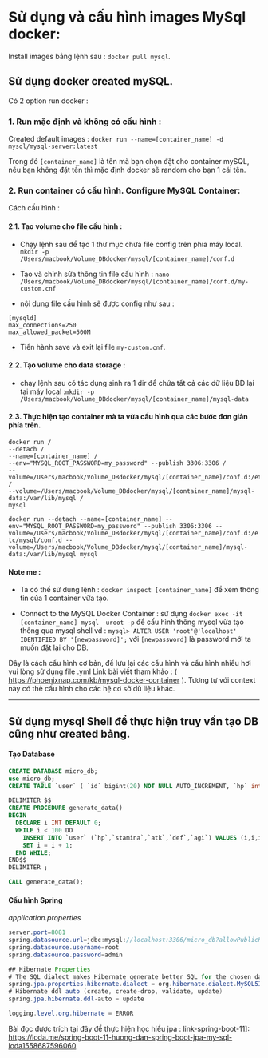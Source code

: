 # Sử dụng và cấu hình images MySql docker:

Install images bằng lệnh sau : `docker pull mysql`.

## Sử dụng docker created mySQL.

Có 2 option run docker :

### 1. Run mặc định và không có cấu hình :

Created default images : `docker run --name=[container_name] -d mysql/mysql-server:latest`

Trong đó `[container_name]` là tên mà bạn chọn đặt cho container mySQL, nếu bạn không đặt tên thì mặc định docker sẽ random cho bạn 1 cái tên.

### 2. Run container có cấu hình. Configure MySQL Container:

Cách cấu hình :

#### 2.1. Tạo volume cho file cấu hình :

- Chạy lệnh sau để tạo 1 thư mục chứa file config trên phía máy local.
  `mkdir -p /Users/macbook/Volume_DBdocker/mysql/[container_name]/conf.d`

- Tạo và chỉnh sửa thông tin file cấu hình :
  `nano /Users/macbook/Volume_DBdocker/mysql/[container_name]/conf.d/my-custom.cnf`

* nội dung file cấu hình sẽ được config như sau :

```
[mysqld]
max_connections=250
max_allowed_packet=500M
```

- Tiến hành save và exit lại file `my-custom.cnf`.

#### 2.2. Tạo volume cho data storage :

- chạy lệnh sau có tác dụng sinh ra 1 dir để chứa tất cả các dữ liệu BD lại tại máy local :`mkdir -p /Users/macbook/Volume_DBdocker/mysql/[container_name]/mysql-data`

#### 2.3. Thực hiện tạo container mà ta vừa cấu hình qua các bước đơn giản phía trên.

```
docker run /
--detach /
--name=[container_name] /
--env="MYSQL_ROOT_PASSWORD=my_password" --publish 3306:3306 /
--volume=/Users/macbook/Volume_DBdocker/mysql/[container_name]/conf.d:/etc/mysql/conf.d /
--volume=/Users/macbook/Volume_DBdocker/mysql/[container_name]/mysql-data:/var/lib/mysql /
mysql
```

`docker run --detach --name=[container_name] --env="MYSQL_ROOT_PASSWORD=my_password" --publish 3306:3306 --volume=/Users/macbook/Volume_DBdocker/mysql/[container_name]/conf.d:/etc/mysql/conf.d --volume=/Users/macbook/Volume_DBdocker/mysql/[container_name]/mysql-data:/var/lib/mysql mysql`

#### Note me :

- Ta có thể sử dụng lệnh : `docker inspect [container_name]` để xem thông tin của 1 container vừa tạo.

- Connect to the MySQL Docker Container : sử dụng `docker exec -it [container_name] mysql -uroot -p` để cấu hình thông mysql vừa tạo thông qua mysql shell vd :
  `mysql> ALTER USER 'root'@'localhost' IDENTIFIED BY '[newpassword]';` với `[newpassword]` là password mới ta muốn đặt lại cho DB.

Đây là cách cấu hình cơ bản, để lưu lại các cấu hình và cấu hình nhiều hơi vui lòng sử dụng file .yml
Link bài viết tham khảo : ( https://phoenixnap.com/kb/mysql-docker-container ).
Tương tự với context này có thẻ cấu hình cho các hệ cơ sở dũ liệu khác.

---

## Sử dụng mysql Shell để thực hiện truy vấn tạo DB cũng như created bảng.

#### Tạo Database

```sql
CREATE DATABASE micro_db;
use micro_db;
CREATE TABLE `user` ( `id` bigint(20) NOT NULL AUTO_INCREMENT, `hp` int NULL DEFAULT NULL, `stamina` int DEFAULT NULL, `atk`int DEFAULT NULL, `def`int DEFAULT NULL, `agi`int DEFAULT NULL, PRIMARY KEY (`id`));

DELIMITER $$
CREATE PROCEDURE generate_data()
BEGIN
  DECLARE i INT DEFAULT 0;
  WHILE i < 100 DO
    INSERT INTO `user` (`hp`,`stamina`,`atk`,`def`,`agi`) VALUES (i,i,i,i,i);
    SET i = i + 1;
  END WHILE;
END$$
DELIMITER ;

CALL generate_data();
```

#### Cấu hình Spring

_application.properties_

```java
server.port=8081
spring.datasource.url=jdbc:mysql://localhost:3306/micro_db?allowPublicKeyRetrieval=true&useSSL=false
spring.datasource.username=root
spring.datasource.password=admin

## Hibernate Properties
# The SQL dialect makes Hibernate generate better SQL for the chosen database
spring.jpa.properties.hibernate.dialect = org.hibernate.dialect.MySQL5InnoDBDialect
# Hibernate ddl auto (create, create-drop, validate, update)
spring.jpa.hibernate.ddl-auto = update

logging.level.org.hibernate = ERROR
```

Bài đọc được trích tại đây để thực hiện học hiểu jpa : link-spring-boot-11]: https://loda.me/spring-boot-11-huong-dan-spring-boot-jpa-my-sql-loda1558687596060

